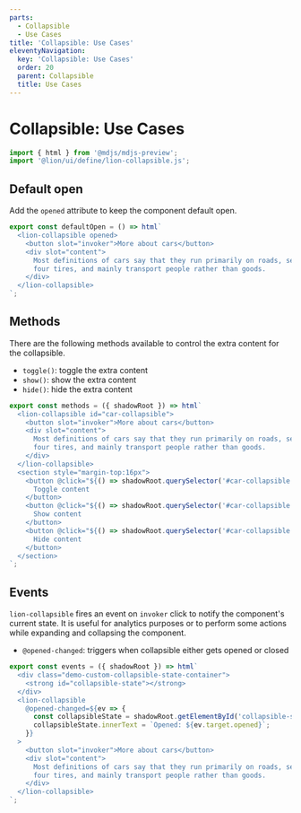 ```yaml
---
parts:
  - Collapsible
  - Use Cases
title: 'Collapsible: Use Cases'
eleventyNavigation:
  key: 'Collapsible: Use Cases'
  order: 20
  parent: Collapsible
  title: Use Cases
---
```


# Collapsible: Use Cases

```js script
import { html } from '@mdjs/mdjs-preview';
import '@lion/ui/define/lion-collapsible.js';
```

## Default open

Add the `opened` attribute to keep the component default open.

```js preview-story
export const defaultOpen = () => html`
  <lion-collapsible opened>
    <button slot="invoker">More about cars</button>
    <div slot="content">
      Most definitions of cars say that they run primarily on roads, seat one to eight people, have
      four tires, and mainly transport people rather than goods.
    </div>
  </lion-collapsible>
`;
```

## Methods

There are the following methods available to control the extra content for the collapsible.

- `toggle()`: toggle the extra content
- `show()`: show the extra content
- `hide()`: hide the extra content

```js preview-story
export const methods = ({ shadowRoot }) => html`
  <lion-collapsible id="car-collapsible">
    <button slot="invoker">More about cars</button>
    <div slot="content">
      Most definitions of cars say that they run primarily on roads, seat one to eight people, have
      four tires, and mainly transport people rather than goods.
    </div>
  </lion-collapsible>
  <section style="margin-top:16px">
    <button @click="${() => shadowRoot.querySelector('#car-collapsible').toggle()}">
      Toggle content
    </button>
    <button @click="${() => shadowRoot.querySelector('#car-collapsible').show()}">
      Show content
    </button>
    <button @click="${() => shadowRoot.querySelector('#car-collapsible').hide()}">
      Hide content
    </button>
  </section>
`;
```

## Events

`lion-collapsible` fires an event on `invoker` click to notify the component's current state. It is useful for analytics purposes or to perform some actions while expanding and collapsing the component.

- `@opened-changed`: triggers when collapsible either gets opened or closed

```js preview-story
export const events = ({ shadowRoot }) => html`
  <div class="demo-custom-collapsible-state-container">
    <strong id="collapsible-state"></strong>
  </div>
  <lion-collapsible
    @opened-changed=${ev => {
      const collapsibleState = shadowRoot.getElementById('collapsible-state');
      collapsibleState.innerText = `Opened: ${ev.target.opened}`;
    }}
  >
    <button slot="invoker">More about cars</button>
    <div slot="content">
      Most definitions of cars say that they run primarily on roads, seat one to eight people, have
      four tires, and mainly transport people rather than goods.
    </div>
  </lion-collapsible>
`;
```
